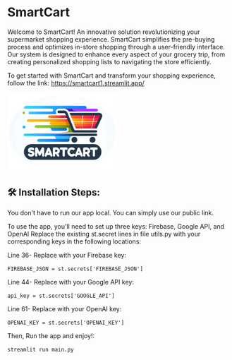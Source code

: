 <h1 id="title">SmartCart</h1>

<p id="description">Welcome to SmartCart! An innovative solution revolutionizing your supermarket shopping experience. SmartCart simplifies the pre-buying process and optimizes in-store shopping through a user-friendly interface. Our system is designed to enhance every aspect of your grocery trip, from creating personalized shopping lists to navigating the store efficiently.

To get started with SmartCart and transform your shopping experience, follow the link: https://smartcart1.streamlit.app/ </p>

<img src="https://github.com/omriitzhaki2/SmartCart/blob/be6ba95fd6e848ef0ba358665b91532d5036a10a/layout/logo2.png" width="250" align="center"/>

<h2>🛠️ Installation Steps:</h2>

<p id="description">You don't have to run our app local. You can simply use our public link. </p>

<p id="description">To use the app, you'll need to set up three keys: Firebase, Google API, and OpenAI Replace the existing st.secret lines in file utils.py with your corresponding keys in the following locations: </p>

<p id="description">Line 36- Replace with your Firebase key:</p>

```
FIREBASE_JSON = st.secrets['FIREBASE_JSON']
```
<p id="description">Line 44- Replace with your Google API key:</p>

```
api_key = st.secrets['GOOGLE_API']
```

<p id="description">Line 61- Replace with your OpenAI key:</p>

```
OPENAI_KEY = st.secrets['OPENAI_KEY']
```

<p>Then, Run the app and enjoy!:</p>

```
streamlit run main.py
```
